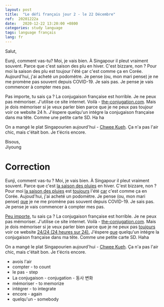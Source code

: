```yaml
---
layout: post
title:  "Le défi français jour 2 - le 22 Décembre"
ref:  20201222a
date:   2020-12-22 13:20:00 +0800
categories: study language
tags: language français
lang: fr
---
```


Salut, 

Eunji, comment vas-tu? Moi, je vais bien. À Singapour il pleut vraiment souvent. Parce que c'est saison des plu en hiver. C'est bizzare, non ? Pour moi la saison des plu est toujour l'été çar c'est comme ça en Corée. Aujourd'hui, j'ai acheté un podomètre. Je pense (ou, mon mari pense) je ne me promène pas souvent depuis COVID-19. Je sais pas. Je pense je vais commencer à compter mes pas. 

Pas importe, tu sais ça ? La conjugaison française est horrible. Je ne peux pas mémoriser. J'utilise ce site internet. Voilà - [the-conjugation.com](https://www.the-conjugation.com/french/verb/penser.php).  Mais je dois mémoriser si je veux parler bien parce que je ne peux pas toujour voir ce website 24 h. J'éspere quelqu'un intégre la conjugaison française dans ma tête. Comme une petite carte SD. Ha ha

On a mangé le plat Singapourien aujourd'hui - [Chwee Kueh](https://en.wikipedia.org/wiki/Chwee_kueh). Ça n'a pas l'air chic, mais c'était bon. Je t'écris encore.

Bisous,<br/>
Jiyoung

# Correction

Eunji, comment vas-tu ? Moi, je vais bien. À Singapour il pleut vraiment souvent. Parce que c'est <u>la saison des pluies</u> en hiver. C'est bizzare, non ? Pour moi <u>la saison des pluies</u> est <u>toujours</u> l'été <u>car</u> c'est comme ça en Corée. Aujoud'hui, j'ai acheté un podomètre. Je pense (ou, mon mari pense) <u>que</u> je ne me promène pas souvent depuis COVID-19. Je sais pas. Je pense je vais commencer à compter mes pas.

<u>Peu importe</u>, tu sais ça ? La conjugaison française est horrible. Je ne peux pas mémoriser. J'utilise ce site internet. Voilà - [the-conjugation.com](https://www.the-conjugation.com/french/verb/penser.php). Mais je dois mémoriser si je veux parler bien parce que je ne peux pas <u>toujours</u> voir ce website <u>24/24 (24 heures sur 24).</u> J'éspere <u>que</u> quelqu'un intégre la conjugaison française dans ma tête. Comme une petite carte SD. Haha

On a mangé le plat Singapourien aujourd'hui - [Chwee Kueh](https://en.wikipedia.org/wiki/Chwee_kueh). Ça n'a pas l'air chic, mais c'était bon. Je t'écris encore.


* avois l'air
* compter - to count
* le pas - step
* La conjugaison - conjugation - 동사 변화
* mémoriser - to memorize
* intégrer - to integrate
* encore - again
* quelqu'un - somebody